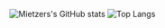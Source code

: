 ![Mietzers's GitHub stats](https://github-readme-stats.vercel.app/api?username=Mietzer&show_icons=true&theme=tokyonight)
![Top Langs](https://github-readme-stats.vercel.app/api/top-langs/?username=Mietzer&theme=tokyonight)



